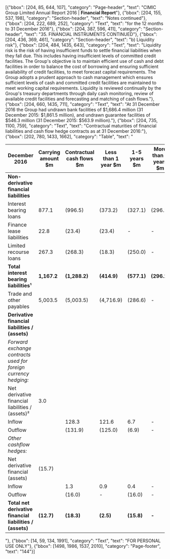 [{"bbox": [204, 85, 644, 107], "category": "Page-header", "text": "CIMIC Group Limited Annual Report 2016 | **Financial Report**"}, {"bbox": [204, 155, 537, 198], "category": "Section-header", "text": "Notes continued"}, {"bbox": [204, 222, 689, 252], "category": "Text", "text": "for the 12 months to 31 December 2016"}, {"bbox": [204, 387, 596, 411], "category": "Section-header", "text": "35. FINANCIAL INSTRUMENTS CONTINUED"}, {"bbox": [204, 436, 369, 461], "category": "Section-header", "text": "b) Liquidity risk"}, {"bbox": [204, 484, 1435, 643], "category": "Text", "text": "Liquidity risk is the risk of having insufficient funds to settle financial liabilities when they fall due. This includes having insufficient levels of committed credit facilities. The Group's objective is to maintain efficient use of cash and debt facilities in order to balance the cost of borrowing and ensuring sufficient availability of credit facilities, to meet forecast capital requirements. The Group adopts a prudent approach to cash management which ensures sufficient levels of cash and committed credit facilities are maintained to meet working capital requirements. Liquidity is reviewed continually by the Group's treasury departments through daily cash monitoring, review of available credit facilities and forecasting and matching of cash flows."}, {"bbox": [204, 660, 1435, 711], "category": "Text", "text": "At 31 December 2016 the Group had undrawn bank facilities of $1,686.4 million (31 December 2015: $1,861.5 million), and undrawn guarantee facilities of $546.3 million (31 December 2015: $563.9 million)."}, {"bbox": [204, 735, 1100, 759], "category": "Text", "text": "Contractual maturities of financial liabilities and cash flow hedge contracts as at 31 December 2016:"}, {"bbox": [202, 780, 1433, 1662], "category": "Table", "text": "<table><thead><tr><th>December 2016</th><th>Carrying amount $m</th><th>Contractual cash flows $m</th><th>Less than 1 year $m</th><th>1-5 years $m</th><th>More than 5 years $m</th></tr></thead><tbody><tr><td><strong>Non-derivative financial liabilities</strong></td><td></td><td></td><td></td><td></td><td></td></tr><tr><td>Interest bearing loans</td><td>877.1</td><td>(996.5)</td><td>(373.2)</td><td>(327.1)</td><td>(296.2)</td></tr><tr><td>Finance lease liabilities</td><td>22.8</td><td>(23.4)</td><td>(23.4)</td><td>-</td><td>-</td></tr><tr><td>Limited recourse loans</td><td>267.3</td><td>(268.3)</td><td>(18.3)</td><td>(250.0)</td><td>-</td></tr><tr><td><strong>Total interest bearing liabilities¹</strong></td><td><strong>1,167.2</strong></td><td><strong>(1,288.2)</strong></td><td><strong>(414.9)</strong></td><td><strong>(577.1)</strong></td><td><strong>(296.2)</strong></td></tr><tr><td>Trade and other payables</td><td>5,003.5</td><td>(5,003.5)</td><td>(4,716.9)</td><td>(286.6)</td><td>-</td></tr><tr><td><strong>Derivative financial liabilities / (assets)</strong></td><td></td><td></td><td></td><td></td><td></td></tr><tr><td><em>Forward exchange contracts used for foreign currency hedging:</em></td><td></td><td></td><td></td><td></td><td></td></tr><tr><td>Net derivative financial liabilities / (assets)²</td><td>3.0</td><td></td><td></td><td></td><td></td></tr><tr><td>Inflow</td><td></td><td>128.3</td><td>121.6</td><td>6.7</td><td>-</td></tr><tr><td>Outflow</td><td></td><td>(131.9)</td><td>(125.0)</td><td>(6.9)</td><td>-</td></tr><tr><td><em>Other cashflow hedges:</em></td><td></td><td></td><td></td><td></td><td></td></tr><tr><td>Net derivative financial (assets)</td><td>(15.7)</td><td></td><td></td><td></td><td></td></tr><tr><td>Inflow</td><td></td><td>1.3</td><td>0.9</td><td>0.4</td><td>-</td></tr><tr><td>Outflow</td><td></td><td>(16.0)</td><td>-</td><td>(16.0)</td><td>-</td></tr><tr><td><strong>Total net derivative financial liabilities / (assets)</strong></td><td><strong>(12.7)</strong></td><td><strong>(18.3)</strong></td><td><strong>(2.5)</strong></td><td><strong>(15.8)</strong></td><td><strong>-</strong></td></tr></tbody></table>"}, {"bbox": [14, 59, 134, 1991], "category": "Text", "text": "FOR PERSONAL USE ONLY"}, {"bbox": [1498, 1986, 1537, 2010], "category": "Page-footer", "text": "144"}]